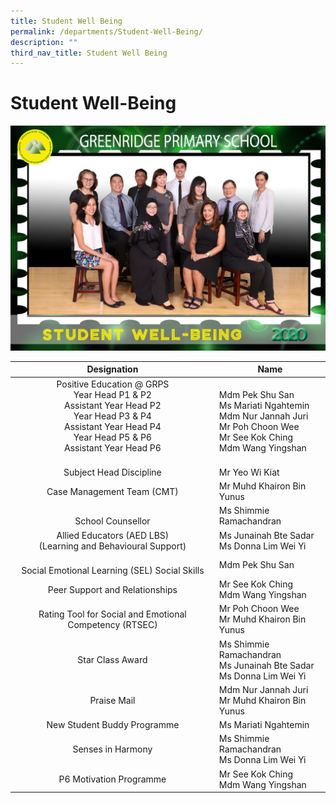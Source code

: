 ```yaml
---
title: Student Well Being
permalink: /departments/Student-Well-Being/
description: ""
third_nav_title: Student Well Being
---
```

# Student Well-Being
![](/images/Departments/Student%20Well%20Being/STUDENT%20WELL-BEING_P1.jpg)


|        Designation         | Name        |
|:-----------------------------------------------------------------------------------------------------------------------------------------------------------------------:|--------------------------------------------------------------------------------------------------------------------------------------|
| Positive Education @ GRPS<br>Year Head P1 & P2<br>Assistant Year Head P2<br>Year Head P3 & P4<br>Assistant Year Head P4<br>Year Head P5 & P6 <br>Assistant Year Head P6 |      <br>Mdm Pek Shu San<br>Ms Mariati Ngahtemin<br>Mdm Nur Jannah Juri<br>Mr Poh Choon Wee<br>Mr See Kok Ching<br>Mdm Wang Yingshan |
|  <br>Subject Head Discipline                  |  <br>Mr Yeo Wi Kiat           |
| Case Management Team (CMT)                 | Mr Muhd Khairon Bin Yunus                                                                                                            |
|  <br>School Counsellor          | Ms Shimmie Ramachandran            |
| Allied Educators (AED LBS)<br>(Learning and Behavioural Support)                  | Ms Junainah Bte Sadar<br>Ms Donna Lim Wei Yi      |
|  <br>Social Emotional Learning (SEL) Social Skills      | Mdm Pek Shu San           |
| Peer Support and Relationships     | Mr See Kok Ching<br>Mdm Wang Yingshan            |
| Rating Tool for Social and Emotional Competency (RTSEC)      | Mr Poh Choon Wee <br>Mr Muhd Khairon Bin Yunus       |
| Star Class Award                         | Ms Shimmie Ramachandran<br>Ms Junainah Bte Sadar<br>Ms Donna Lim Wei Yi       |
| Praise Mail           | Mdm Nur Jannah Juri<br>Mr Muhd Khairon Bin Yunus                |
| New Student Buddy Programme                | Ms Mariati Ngahtemin  |
| Senses in Harmony                    | Ms Shimmie Ramachandran<br>Ms Donna Lim Wei Yi             |
| P6 Motivation Programme              | Mr See Kok Ching<br>Mdm Wang Yingshan        |